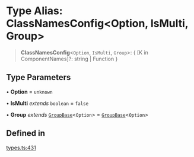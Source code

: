 # Type Alias: ClassNamesConfig\<Option, IsMulti, Group\>

> **ClassNamesConfig**\<`Option`, `IsMulti`, `Group`\>: \{ \[K in ComponentNames\]?: string \| Function \}

## Type Parameters

• **Option** = `unknown`

• **IsMulti** *extends* `boolean` = `false`

• **Group** *extends* [`GroupBase`](../interfaces/GroupBase.md)\<`Option`\> = [`GroupBase`](../interfaces/GroupBase.md)\<`Option`\>

## Defined in

[types.ts:431](https://github.com/cluk3/react-select/blob/ed039925bb007c645df3b023879a7c98ae8eeccd/packages/react-select/src/types.ts#L431)
